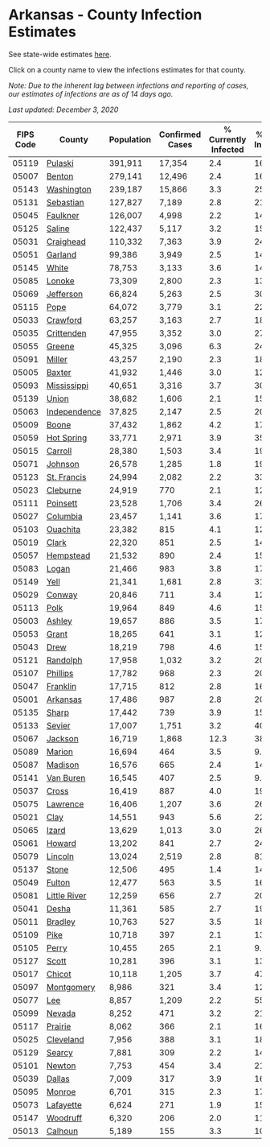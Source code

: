 # Arkansas - County Infection Estimates

See state-wide estimates [here](/infections/us-ar).

Click on a county name to view the infections estimates for that county.

*Note: Due to the inherent lag between infections and reporting of cases, our estimates of infections are as of 14 days ago.*

*Last updated: December 3, 2020*

|   FIPS Code |                       County |   Population |   Confirmed Cases |   % Currently Infected |   % Total Infected |
|-------------|------------------------------|--------------|-------------------|------------------------|--------------------|
|       05119 |           [Pulaski](pulaski) |      391,911 |            17,354 |                    2.4 |               16.7 |
|       05007 |             [Benton](benton) |      279,141 |            12,496 |                    2.4 |               16.9 |
|       05143 |     [Washington](washington) |      239,187 |            15,866 |                    3.3 |               25.4 |
|       05131 |       [Sebastian](sebastian) |      127,827 |             7,189 |                    2.8 |               21.1 |
|       05045 |         [Faulkner](faulkner) |      126,007 |             4,998 |                    2.2 |               14.6 |
|       05125 |             [Saline](saline) |      122,437 |             5,117 |                    3.2 |               15.0 |
|       05031 |       [Craighead](craighead) |      110,332 |             7,363 |                    3.9 |               24.1 |
|       05051 |           [Garland](garland) |       99,386 |             3,949 |                    2.5 |               14.9 |
|       05145 |               [White](white) |       78,753 |             3,133 |                    3.6 |               14.2 |
|       05085 |             [Lonoke](lonoke) |       73,309 |             2,800 |                    2.3 |               13.9 |
|       05069 |       [Jefferson](jefferson) |       66,824 |             5,263 |                    2.5 |               30.0 |
|       05115 |                 [Pope](pope) |       64,072 |             3,779 |                    3.1 |               22.5 |
|       05033 |         [Crawford](crawford) |       63,257 |             3,163 |                    2.7 |               18.2 |
|       05035 |     [Crittenden](crittenden) |       47,955 |             3,352 |                    3.0 |               27.1 |
|       05055 |             [Greene](greene) |       45,325 |             3,096 |                    6.3 |               24.2 |
|       05091 |             [Miller](miller) |       43,257 |             2,190 |                    2.3 |               18.9 |
|       05005 |             [Baxter](baxter) |       41,932 |             1,446 |                    3.0 |               12.2 |
|       05093 |   [Mississippi](mississippi) |       40,651 |             3,316 |                    3.7 |               30.3 |
|       05139 |               [Union](union) |       38,682 |             1,606 |                    2.1 |               15.5 |
|       05063 | [Independence](independence) |       37,825 |             2,147 |                    2.5 |               20.9 |
|       05009 |               [Boone](boone) |       37,432 |             1,862 |                    4.2 |               17.6 |
|       05059 |     [Hot Spring](hot-spring) |       33,771 |             2,971 |                    3.9 |               35.2 |
|       05015 |           [Carroll](carroll) |       28,380 |             1,503 |                    3.4 |               19.0 |
|       05071 |           [Johnson](johnson) |       26,578 |             1,285 |                    1.8 |               19.2 |
|       05123 |   [St. Francis](st.-francis) |       24,994 |             2,082 |                    2.2 |               33.3 |
|       05023 |         [Cleburne](cleburne) |       24,919 |               770 |                    2.1 |               12.3 |
|       05111 |         [Poinsett](poinsett) |       23,528 |             1,706 |                    3.4 |               26.5 |
|       05027 |         [Columbia](columbia) |       23,457 |             1,141 |                    3.6 |               17.4 |
|       05103 |         [Ouachita](ouachita) |       23,382 |               815 |                    4.1 |               12.1 |
|       05019 |               [Clark](clark) |       22,320 |               851 |                    2.5 |               14.2 |
|       05057 |       [Hempstead](hempstead) |       21,532 |               890 |                    2.4 |               15.2 |
|       05083 |               [Logan](logan) |       21,466 |               983 |                    3.8 |               17.0 |
|       05149 |                 [Yell](yell) |       21,341 |             1,681 |                    2.8 |               31.7 |
|       05029 |             [Conway](conway) |       20,846 |               711 |                    3.4 |               12.4 |
|       05113 |                 [Polk](polk) |       19,964 |               849 |                    4.6 |               15.2 |
|       05003 |             [Ashley](ashley) |       19,657 |               886 |                    3.5 |               17.1 |
|       05053 |               [Grant](grant) |       18,265 |               641 |                    3.1 |               12.7 |
|       05043 |                 [Drew](drew) |       18,219 |               798 |                    4.6 |               15.6 |
|       05121 |         [Randolph](randolph) |       17,958 |             1,032 |                    3.2 |               20.7 |
|       05107 |         [Phillips](phillips) |       17,782 |               968 |                    2.3 |               20.4 |
|       05047 |         [Franklin](franklin) |       17,715 |               812 |                    2.8 |               16.6 |
|       05001 |         [Arkansas](arkansas) |       17,486 |               987 |                    2.8 |               20.7 |
|       05135 |               [Sharp](sharp) |       17,442 |               739 |                    3.9 |               15.0 |
|       05133 |             [Sevier](sevier) |       17,007 |             1,751 |                    3.2 |               40.8 |
|       05067 |           [Jackson](jackson) |       16,719 |             1,868 |                   12.3 |               38.9 |
|       05089 |             [Marion](marion) |       16,694 |               464 |                    3.5 |                9.7 |
|       05087 |           [Madison](madison) |       16,576 |               665 |                    2.4 |               14.8 |
|       05141 |       [Van Buren](van-buren) |       16,545 |               407 |                    2.5 |                9.1 |
|       05037 |               [Cross](cross) |       16,419 |               887 |                    4.0 |               19.8 |
|       05075 |         [Lawrence](lawrence) |       16,406 |             1,207 |                    3.6 |               26.7 |
|       05021 |                 [Clay](clay) |       14,551 |               943 |                    5.6 |               22.5 |
|       05065 |               [Izard](izard) |       13,629 |             1,013 |                    3.0 |               26.5 |
|       05061 |             [Howard](howard) |       13,202 |               841 |                    2.7 |               24.2 |
|       05079 |           [Lincoln](lincoln) |       13,024 |             2,519 |                    2.8 |               81.4 |
|       05137 |               [Stone](stone) |       12,506 |               495 |                    1.4 |               14.3 |
|       05049 |             [Fulton](fulton) |       12,477 |               563 |                    3.5 |               16.1 |
|       05081 | [Little River](little-river) |       12,259 |               656 |                    2.7 |               20.1 |
|       05041 |               [Desha](desha) |       11,361 |               585 |                    2.7 |               19.4 |
|       05011 |           [Bradley](bradley) |       10,763 |               527 |                    3.5 |               18.5 |
|       05109 |                 [Pike](pike) |       10,718 |               397 |                    2.1 |               13.6 |
|       05105 |               [Perry](perry) |       10,455 |               265 |                    2.1 |                9.3 |
|       05127 |               [Scott](scott) |       10,281 |               396 |                    3.1 |               13.7 |
|       05017 |             [Chicot](chicot) |       10,118 |             1,205 |                    3.7 |               47.9 |
|       05097 |     [Montgomery](montgomery) |        8,986 |               321 |                    3.4 |               12.4 |
|       05077 |                   [Lee](lee) |        8,857 |             1,209 |                    2.2 |               55.8 |
|       05099 |             [Nevada](nevada) |        8,252 |               471 |                    3.2 |               21.4 |
|       05117 |           [Prairie](prairie) |        8,062 |               366 |                    2.1 |               16.9 |
|       05025 |       [Cleveland](cleveland) |        7,956 |               388 |                    3.1 |               18.0 |
|       05129 |             [Searcy](searcy) |        7,881 |               309 |                    2.2 |               14.3 |
|       05101 |             [Newton](newton) |        7,753 |               454 |                    3.4 |               21.6 |
|       05039 |             [Dallas](dallas) |        7,009 |               317 |                    3.9 |               16.4 |
|       05095 |             [Monroe](monroe) |        6,701 |               315 |                    2.3 |               17.2 |
|       05073 |       [Lafayette](lafayette) |        6,624 |               271 |                    1.9 |               15.0 |
|       05147 |         [Woodruff](woodruff) |        6,320 |               206 |                    2.0 |               11.8 |
|       05013 |           [Calhoun](calhoun) |        5,189 |               155 |                    3.3 |               10.7 |